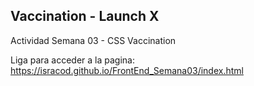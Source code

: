 ## Vaccination - Launch X ##

Actividad Semana 03 - CSS Vaccination

Liga para acceder a la pagina: https://isracod.github.io/FrontEnd_Semana03/index.html
